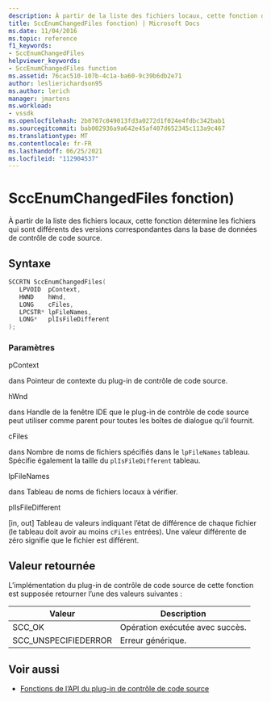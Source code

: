 ```yaml
---
description: À partir de la liste des fichiers locaux, cette fonction détermine les fichiers qui sont différents des versions correspondantes dans la base de données de contrôle de code source.
title: SccEnumChangedFiles fonction) | Microsoft Docs
ms.date: 11/04/2016
ms.topic: reference
f1_keywords:
- SccEnumChangedFiles
helpviewer_keywords:
- SccEnumChangedFiles function
ms.assetid: 76cac510-107b-4c1a-ba60-9c39b6db2e71
author: leslierichardson95
ms.author: lerich
manager: jmartens
ms.workload:
- vssdk
ms.openlocfilehash: 2b0707c049013fd3a0272d1f024e4fdbc342bab1
ms.sourcegitcommit: bab002936a9a642e45af407d652345c113a9c467
ms.translationtype: MT
ms.contentlocale: fr-FR
ms.lasthandoff: 06/25/2021
ms.locfileid: "112904537"
---
```

# <a name="sccenumchangedfiles-function"></a>SccEnumChangedFiles fonction)
À partir de la liste des fichiers locaux, cette fonction détermine les fichiers qui sont différents des versions correspondantes dans la base de données de contrôle de code source.

## <a name="syntax"></a>Syntaxe

```cpp
SCCRTN SccEnumChangedFiles(
   LPVOID  pContext,
   HWND    hWnd,
   LONG    cFiles,
   LPCSTR* lpFileNames,
   LONG*   plIsFileDifferent
);
```

### <a name="parameters"></a>Paramètres
 pContext

dans Pointeur de contexte du plug-in de contrôle de code source.

 hWnd

dans Handle de la fenêtre IDE que le plug-in de contrôle de code source peut utiliser comme parent pour toutes les boîtes de dialogue qu’il fournit.

 cFiles

dans Nombre de noms de fichiers spécifiés dans le `lpFileNames` tableau. Spécifie également la taille du `plIsFileDifferent` tableau.

 lpFileNames

dans Tableau de noms de fichiers locaux à vérifier.

 plIsFileDifferent

[in, out] Tableau de valeurs indiquant l’état de différence de chaque fichier (le tableau doit avoir au moins `cFiles` entrées). Une valeur différente de zéro signifie que le fichier est différent.

## <a name="return-value"></a>Valeur retournée
 L’implémentation du plug-in de contrôle de code source de cette fonction est supposée retourner l’une des valeurs suivantes :

|Valeur|Description|
|-----------|-----------------|
|SCC_OK|Opération exécutée avec succès.|
|SCC_UNSPECIFIEDERROR|Erreur générique.|

## <a name="see-also"></a>Voir aussi
- [Fonctions de l’API du plug-in de contrôle de code source](../extensibility/source-control-plug-in-api-functions.md)
